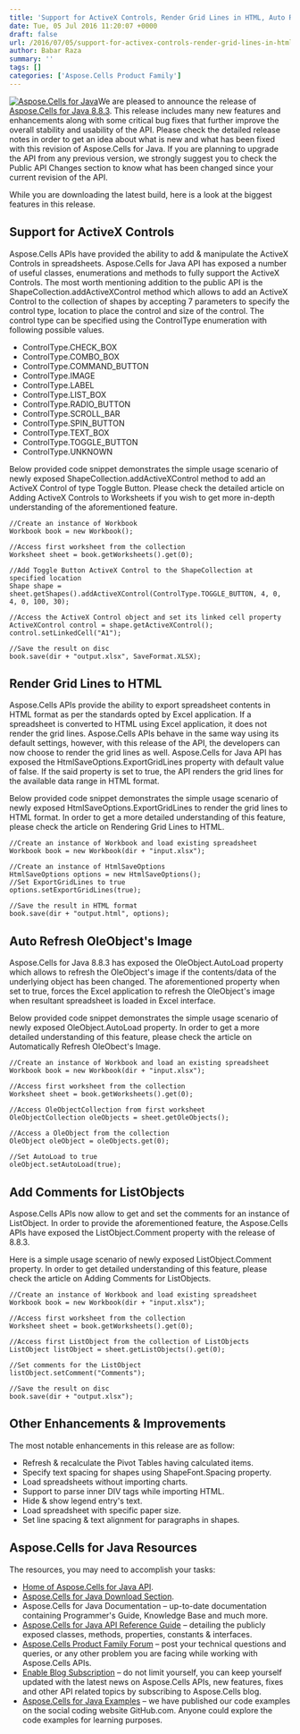 ```yaml
---
title: 'Support for ActiveX Controls, Render Grid Lines in HTML, Auto Refresh OleObject''s Image and much more with Aspose.Cells for Java 8.8.3'
date: Tue, 05 Jul 2016 11:20:07 +0000
draft: false
url: /2016/07/05/support-for-activex-controls-render-grid-lines-in-html-auto-refresh-oleobjects-image-and-much-more-with-aspose.cells-for-java-8.8.3/
author: Babar Raza
summary: ''
tags: []
categories: ['Aspose.Cells Product Family']
---
```


[![Aspose.Cells for Java][1]](http://www.aspose.com/java/excel-component.aspx "Aspose.Cells for Java - Excel Java APIs")We are pleased to announce the release of [Aspose.Cells for Java 8.8.3][2]. This release includes many new features and enhancements along with some critical bug fixes that further improve the overall stability and usability of the API. Please check the detailed release notes in order to get an idea about what is new and what has been fixed with this revision of Aspose.Cells for Java. If you are planning to upgrade the API from any previous version, we strongly suggest you to check the Public API Changes section to know what has been changed since your current revision of the API.

While you are downloading the latest build, here is a look at the biggest features in this release.

## Support for ActiveX Controls

Aspose.Cells APIs have provided the ability to add & manipulate the ActiveX Controls in spreadsheets. Aspose.Cells for Java API has exposed a number of useful classes, enumerations and methods to fully support the ActiveX Controls. The most worth mentioning addition to the public API is the ShapeCollection.addActiveXControl method which allows to add an ActiveX Control to the collection of shapes by accepting 7 parameters to specify the control type, location to place the control and size of the control. The control type can be specified using the ControlType enumeration with following possible values.

*   ControlType.CHECK\_BOX
*   ControlType.COMBO\_BOX
*   ControlType.COMMAND\_BUTTON
*   ControlType.IMAGE
*   ControlType.LABEL
*   ControlType.LIST\_BOX
*   ControlType.RADIO\_BUTTON
*   ControlType.SCROLL\_BAR
*   ControlType.SPIN\_BUTTON
*   ControlType.TEXT\_BOX
*   ControlType.TOGGLE\_BUTTON
*   ControlType.UNKNOWN

Below provided code snippet demonstrates the simple usage scenario of newly exposed ShapeCollection.addActiveXControl method to add an ActiveX Control of type Toggle Button. Please check the detailed article on Adding ActiveX Controls to Worksheets if you wish to get more in-depth understanding of the aforementioned feature.

```
//Create an instance of Workbook
Workbook book = new Workbook();

//Access first worksheet from the collection
Worksheet sheet = book.getWorksheets().get(0);

//Add Toggle Button ActiveX Control to the ShapeCollection at specified location
Shape shape = sheet.getShapes().addActiveXControl(ControlType.TOGGLE_BUTTON, 4, 0, 4, 0, 100, 30);

//Access the ActiveX Control object and set its linked cell property
ActiveXControl control = shape.getActiveXControl();
control.setLinkedCell("A1");

//Save the result on disc
book.save(dir + "output.xlsx", SaveFormat.XLSX);
```

## Render Grid Lines to HTML

Aspose.Cells APIs provide the ability to export spreadsheet contents in HTML format as per the standards opted by Excel application. If a spreadsheet is converted to HTML using Excel application, it does not render the grid lines. Aspose.Cells APIs behave in the same way using its default settings, however, with this release of the API, the developers can now choose to render the grid lines as well. Aspose.Cells for Java API has exposed the HtmlSaveOptions.ExportGridLines property with default value of false. If the said property is set to true, the API renders the grid lines for the available data range in HTML format.

Below provided code snippet demonstrates the simple usage scenario of newly exposed HtmlSaveOptions.ExportGridLines to render the grid lines to HTML format. In order to get a more detailed understanding of this feature, please check the article on Rendering Grid Lines to HTML.

```
//Create an instance of Workbook and load existing spreadsheet
Workbook book = new Workbook(dir + "input.xlsx");

//Create an instance of HtmlSaveOptions
HtmlSaveOptions options = new HtmlSaveOptions();
//Set ExportGridLines to true
options.setExportGridLines(true);

//Save the result in HTML format
book.save(dir + "output.html", options);
```

## Auto Refresh OleObject's Image

Aspose.Cells for Java 8.8.3 has exposed the OleObject.AutoLoad property which allows to refresh the OleObject's image if the contents/data of the underlying object has been changed. The aforementioned property when set to true, forces the Excel application to refresh the OleObject's image when resultant spreadsheet is loaded in Excel interface.

Below provided code snippet demonstrates the simple usage scenario of newly exposed OleObject.AutoLoad property. In order to get a more detailed understanding of this feature, please check the article on Automatically Refresh OleObect's Image.

```
//Create an instance of Workbook and load an existing spreadsheet
Workbook book = new Workbook(dir + "input.xlsx");

//Access first worksheet from the collection
Worksheet sheet = book.getWorksheets().get(0);

//Access OleObjectCollection from first worksheet
OleObjectCollection oleObjects = sheet.getOleObjects();

//Access a OleObject from the collection
OleObject oleObject = oleObjects.get(0);

//Set AutoLoad to true
oleObject.setAutoLoad(true);
```

## Add Comments for ListObjects

Aspose.Cells APIs now allow to get and set the comments for an instance of ListObject. In order to provide the aforementioned feature, the Aspose.Cells APIs have exposed the ListObject.Comment property with the release of 8.8.3.

Here is a simple usage scenario of newly exposed ListObject.Comment property. In order to get detailed understanding of this feature, please check the article on Adding Comments for ListObjects.

```
//Create an instance of Workbook and load existing spreadsheet
Workbook book = new Workbook(dir + "input.xlsx");

//Access first worksheet from the collection
Worksheet sheet = book.getWorksheets().get(0);

//Access first ListObject from the collection of ListObjects
ListObject listObject = sheet.getListObjects().get(0);

//Set comments for the ListObject
listObject.setComment("Comments");

//Save the result on disc
book.save(dir + "output.xlsx");
```

## Other Enhancements & Improvements

The most notable enhancements in this release are as follow:

*   Refresh & recalculate the Pivot Tables having calculated items.
*   Specify text spacing for shapes using ShapeFont.Spacing property.
*   Load spreadsheets without importing charts.
*   Support to parse inner DIV tags while importing HTML.
*   Hide & show legend entry's text.
*   Load spreadsheet with specific paper size.
*   Set line spacing & text alignment for paragraphs in shapes.

## Aspose.Cells for Java Resources

The resources, you may need to accomplish your tasks:

*   [Home of Aspose.Cells for Java API][3].
*   [Aspose.Cells for Java Download Section][4].
*   Aspose.Cells for Java Documentation – up-to-date documentation containing Programmer's Guide, Knowledge Base and much more.
*   [Aspose.Cells for Java API Reference Guide][5] – detailing the publicly exposed classes, methods, properties, constants & interfaces.
*   [Aspose.Cells Product Family Forum][6] – post your technical questions and queries, or any other problem you are facing while working with Aspose.Cells APIs.
*   [Enable Blog Subscription][7] – do not limit yourself, you can keep yourself updated with the latest news on Aspose.Cells APIs, new features, fixes and other API related topics by subscribing to Aspose.Cells blog.
*   [Aspose.Cells for Java Examples][8] – we have published our code examples on the social coding website GitHub.com. Anyone could explore the code examples for learning purposes.




[1]: https://blog.aspose.com/wp-content/uploads/sites/2/2013/07/aspose-Cells-for-Java_100.png "Aspose.Cells for Java"
[2]: http://www.aspose.com/downloads/cells/java/new-releases/aspose.cells-for-java-8.8.3/
[3]: http://www.aspose.com/java/excel-component.aspx
[4]: http://www.aspose.com/community/files/72/java-components/aspose.cells-for-java/default.aspx
[5]: http://www.aspose.com/api/java/cells/com.aspose.cells/index
[6]: https://forum.aspose.com/
[7]: https://blog.aspose.com/
[8]: https://github.com/asposecells/Aspose_Cells_Java




